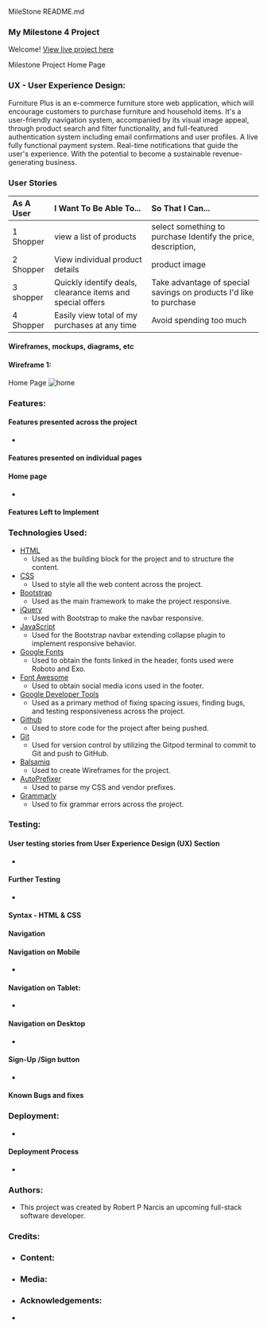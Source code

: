 MileStone README.md

### **My Milestone 4 Project**


Welcome! [View live project here]()

Milestone Project Home Page

### **UX - User Experience Design:**
Furniture Plus is an e-commerce furniture store web application, which will encourage customers to purchase furniture and household items. It's a user-friendly navigation system, accompanied by its visual image appeal, through product search and filter functionality, and full-featured authentication system including email confirmations and user profiles. A live fully functional payment system. Real-time notifications that guide the user's experience. With the potential to become a sustainable revenue-generating business.
### User Stories

 As A User         |I Want To Be Able To...                                 |So That I Can...
| :------------|  :-----------------------------------------------------|  :----------------------------------------------------------|
1 Shopper          |view a list of products                                   | select something to purchase Identify the price, description,|
2 Shopper          |View individual product details                           | product image
3 shopper          |Quickly identify deals, clearance items and special offers | Take advantage of special savings on products I'd like to purchase
4 Shopper          |Easily view total of my purchases at any time              | Avoid spending too much

#### Wireframes, mockups, diagrams, etc

#### Wireframe 1:
Home Page ![home](https://user-images.githubusercontent.com/66089041/116928680-aa0f5680-ac5d-11eb-9981-a8aa9b491790.png)


### **Features:**
#### Features presented across the project
-
#### Features presented on individual pages
#### Home page
-
#### Features Left to Implement
 ### **Technologies Used:**
- [HTML](https://developer.mozilla.org/en-US/docs/Web/HTML)
    - Used as the building block for the project and to structure the content.
- [CSS](https://developer.mozilla.org/en-US/docs/Learn/Getting_started_with_the_web/CSS_basics)
    - Used to style all the web content across the project.
- [Bootstrap](https://getbootstrap.com/)
    - Used as the main framework to make the project responsive.
- [jQuery](https://jquery.com/)
    - Used with Bootstrap to make the navbar responsive.
- [JavaScript](https://www.javascript.com/)
    - Used for the Bootstrap navbar extending collapse plugin to implement responsive behavior.
- [Google Fonts](https://fonts.google.com/)
    - Used to obtain the fonts linked in the header, fonts used were Roboto and Exo.
- [Font Awesome](https://fontawesome.com/)
    - Used to obtain social media icons used in the footer.
- [Google Developer Tools](https://developers.google.com/web/tools/chrome-devtools)
    - Used as a primary method of fixing spacing issues, finding bugs, and testing responsiveness across the project.
- [Github](https://github.com/)
    - Used to store code for the project after being pushed.
- [Git](https://git-scm.com/)
    - Used for version control by utilizing the Gitpod terminal to commit to Git and push to GitHub.
- [Balsamiq](https://balsamiq.com/wireframes/?)
    - Used to create Wireframes for the project.
- [AutoPrefixer](https://autoprefixer.github.io/)
    - Used to parse my CSS and vendor prefixes.
- [Grammarly](https://app.grammarly.com/)
    - Used to fix grammar errors across the project.


### **Testing:**

#### User testing stories from User Experience Design (UX) Section
- 
#### Further Testing
-
#### Syntax - HTML & CSS

#### Navigation
#### Navigation on Mobile
-  
#### Navigation on Tablet:
-
#### Navigation on Desktop
- 
#### Sign-Up /Sign button
-
#### Known Bugs and fixes
### **Deployment:**
- 
#### Deployment Process
- 

### **Authors:**
- This project was created by Robert P Narcis an upcoming full-stack software developer.
### **Credits:**
- ### **Content:**
- ### **Media:**
- ### **Acknowledgements:**
-